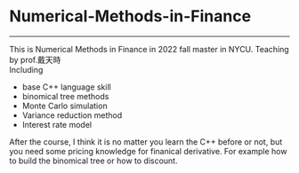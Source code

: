 # Numerical-Methods-in-Finance
---
This is Numerical Methods in Finance in  2022 fall master in NYCU. Teaching by prof.戴天時 <br>
Including <br>
- base C++ language skill
- binomical tree methods
- Monte Carlo simulation
- Variance reduction method
- Interest rate model 

After the course, I think it is no matter you learn the C++ before or not, but you need some pricing knowledge for finanical derivative. For example how to build the binomical tree or how to discount.